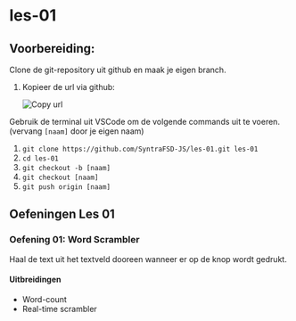 # les-01
## Voorbereiding:
Clone de git-repository uit github en maak je eigen branch.
1. Kopieer de url via github:

   ![Copy url](https://raw.githubusercontent.com/SyntraFSD-JS/les-01/korneel/images/copy_github.png "Copy url to clipboard")

Gebruik de terminal uit VSCode om de volgende commands uit te voeren.
(vervang `[naam]` door je eigen naam)

1. `git clone https://github.com/SyntraFSD-JS/les-01.git les-01`
2. `cd les-01`
3. `git checkout -b [naam]`
4. `git checkout [naam]`
5. `git push origin [naam]`


## Oefeningen Les 01
### Oefening 01: Word Scrambler

Haal de text uit het textveld dooreen wanneer er op de knop wordt gedrukt.

#### Uitbreidingen
- Word-count
- Real-time scrambler
